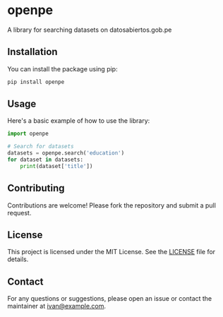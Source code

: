 # openpe

A library for searching datasets on datosabiertos.gob.pe

## Installation

You can install the package using pip:

```sh
pip install openpe
```

## Usage

Here's a basic example of how to use the library:

```python
import openpe

# Search for datasets
datasets = openpe.search('education')
for dataset in datasets:
    print(dataset['title'])
```

## Contributing

Contributions are welcome! Please fork the repository and submit a pull request.

## License

This project is licensed under the MIT License. See the [LICENSE](LICENSE) file for details.

## Contact

For any questions or suggestions, please open an issue or contact the maintainer at ivan@example.com.
